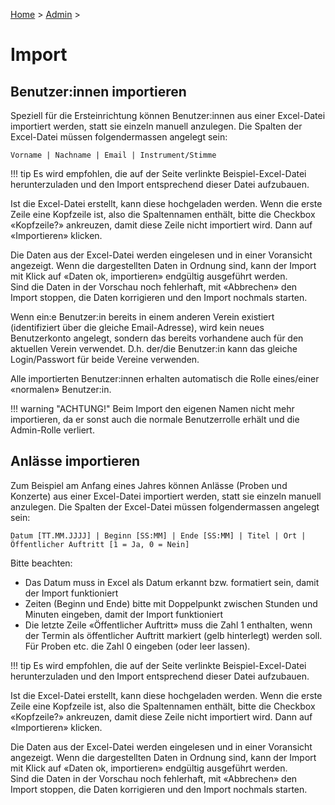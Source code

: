 [Home](/) > [Admin](/admin) >

# Import

## Benutzer:innen importieren

Speziell für die Ersteinrichtung können Benutzer:innen aus einer Excel-Datei importiert werden, statt sie einzeln manuell anzulegen.
Die Spalten der Excel-Datei müssen folgendermassen angelegt sein:
```
Vorname | Nachname | Email | Instrument/Stimme
```

!!! tip
    Es wird empfohlen, die auf der Seite verlinkte Beispiel-Excel-Datei herunterzuladen und den Import entsprechend dieser Datei aufzubauen.

Ist die Excel-Datei erstellt, kann diese hochgeladen werden. Wenn die erste Zeile eine Kopfzeile ist, also die Spaltennamen enthält, bitte die Checkbox «Kopfzeile?» ankreuzen, damit diese Zeile nicht importiert wird. Dann auf «Importieren» klicken.

Die Daten aus der Excel-Datei werden eingelesen und in einer Voransicht angezeigt. Wenn die dargestellten Daten in Ordnung sind, kann der Import mit Klick auf «Daten ok, importieren» endgültig ausgeführt werden.  
Sind die Daten in der Vorschau noch fehlerhaft, mit «Abbrechen» den Import stoppen, die Daten korrigieren und den Import nochmals starten.

Wenn ein:e Benutzer:in bereits in einem anderen Verein existiert (identifiziert über die gleiche Email-Adresse), wird kein neues Benutzerkonto angelegt, sondern das bereits vorhandene auch für den aktuellen Verein verwendet. D.h. der/die Benutzer:in kann das gleiche Login/Passwort für beide Vereine verwenden.

Alle importierten Benutzer:innen erhalten automatisch die Rolle eines/einer «normalen» Benutzer:in.

!!! warning "ACHTUNG!"
    Beim Import den eigenen Namen nicht mehr importieren, da er sonst auch die normale Benutzerrolle erhält und die Admin-Rolle verliert.

## Anlässe importieren

Zum Beispiel am Anfang eines Jahres können Anlässe (Proben und Konzerte) aus einer Excel-Datei importiert werden, statt sie einzeln manuell anzulegen.
Die Spalten der Excel-Datei müssen folgendermassen angelegt sein:
```
Datum [TT.MM.JJJJ] | Beginn [SS:MM] | Ende [SS:MM] | Titel | Ort | Öffentlicher Auftritt [1 = Ja, 0 = Nein]
```
Bitte beachten:

- Das Datum muss in Excel als Datum erkannt bzw. formatiert sein, damit der Import funktioniert
- Zeiten (Beginn und Ende) bitte mit Doppelpunkt zwischen Stunden und Minuten eingeben, damit der Import funktioniert
- Die letzte Zeile «Öffentlicher Auftritt» muss die Zahl 1 enthalten, wenn der Termin als öffentlicher Auftritt markiert (gelb hinterlegt) werden soll. Für Proben etc. die Zahl 0 eingeben (oder leer lassen).

!!! tip
    Es wird empfohlen, die auf der Seite verlinkte Beispiel-Excel-Datei herunterzuladen und den Import entsprechend dieser Datei aufzubauen.


Ist die Excel-Datei erstellt, kann diese hochgeladen werden. Wenn die erste Zeile eine Kopfzeile ist, also die Spaltennamen enthält, bitte die Checkbox «Kopfzeile?» ankreuzen, damit diese Zeile nicht importiert wird. Dann auf «Importieren» klicken.

Die Daten aus der Excel-Datei werden eingelesen und in einer Voransicht angezeigt. Wenn die dargestellten Daten in Ordnung sind, kann der Import mit Klick auf «Daten ok, importieren» endgültig ausgeführt werden.  
Sind die Daten in der Vorschau noch fehlerhaft, mit «Abbrechen» den Import stoppen, die Daten korrigieren und den Import nochmals starten.